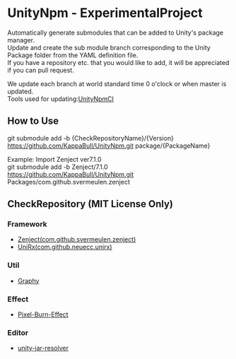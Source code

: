 # UnityNpm - ExperimentalProject
Automatically generate submodules that can be added to Unity's package manager.  
Update and create the sub module branch corresponding to the Unity Package folder from the YAML definition file.  
If you have a repository etc. that you would like to add, it will be appreciated if you can pull request.  
  
We update each branch at world standard time 0 o'clock or when master is updated.  
Tools used for updating:[UnityNpmCI](https://github.com/KappaBull/UnityNpmCI)

## How to Use
git submodule add -b {CheckRepositoryName}/{Version} https://github.com/KappaBull/UnityNpm.git package/{PackageName}  
  
Example: Import Zenject ver7.1.0  
git submodule add -b Zenject/7.1.0 https://github.com/KappaBull/UnityNpm.git Packages/com.github.svermeulen.zenject  

## CheckRepository (MIT License Only)
### Framework
- [Zenject(com.github.svermeulen.zenject)](https://github.com/svermeulen/Zenject)
- [UniRx(com.github.neuecc.unirx)](https://github.com/neuecc/UniRx.git)

### Util
- [Graphy](https://github.com/Tayx94/graphy)

### Effect
- [Pixel-Burn-Effect](https://github.com/Shealynntate/Pixel-Burn-Effect)

### Editor
- [unity-jar-resolver](https://github.com/googlesamples/unity-jar-resolver)
